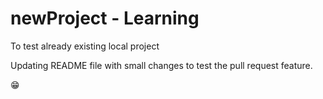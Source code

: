 # newProject - Learning
To test already existing local project

Updating README file with small changes to test the pull request feature.



:grin: 
